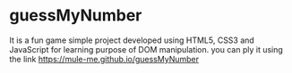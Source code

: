 # guessMyNumber
It is a fun game simple project developed using HTML5, CSS3 and JavaScript for learning purpose of DOM manipulation.
you can ply it using the link https://mule-me.github.io/guessMyNumber
